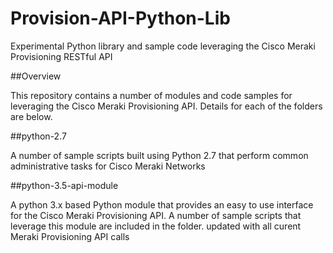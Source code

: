 # Provision-API-Python-Lib
Experimental Python library and sample code leveraging the Cisco Meraki
Provisioning RESTful API

##Overview

This repository contains a number of modules and code samples for leveraging
the Cisco Meraki Provisioning API.  Details for each of the folders are
below.

##python-2.7

A number of sample scripts built using Python 2.7 that perform common
administrative tasks for Cisco Meraki Networks

##python-3.5-api-module

A python 3.x based Python module that provides an easy to use interface
for the Cisco Meraki Provisioning API.  A number of sample scripts that 
leverage this module are included in the folder.
 updated with all curent Meraki Provisioning API calls

